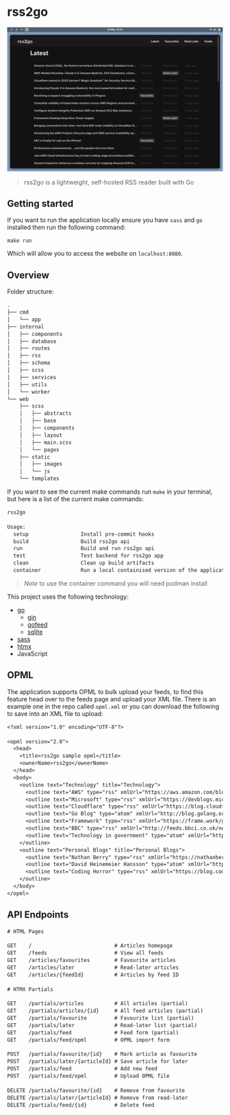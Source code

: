 # rss2go

![rss2go](./assets/rss2go.png)

> rss2go is a lightweight, self-hosted RSS reader built with Go

## Getting started

If you want to run the application locally ensure you have `sass` and `go`
installed then run the following command:

```
make run
```

Which will allow you to access the website on `localhost:8080`.

## Overview

Folder structure:

```txt
.
├── cmd
│   └── app
├── internal
│   ├── components
│   ├── database
│   ├── routes
│   ├── rss
│   ├── schema
│   ├── scss
│   ├── services
│   ├── utils
│   └── worker
└── web
    ├── scss
    │   ├── abstracts
    │   ├── base
    │   ├── components
    │   ├── layout
    │   ├── main.scss
    │   └── pages
    ├── static
    │   ├── images
    │   └── js
    └── templates
```

If you want to see the current make commands run `make` in your terminal, but
here is a list of the current make commands:

```txt
rss2go

Usage:
  setup                 Install pre-commit hooks
  build                 Build rss2go api
  run                   Build and run rss2go api
  test                  Test backend for rss2go app
  clean                 Clean up build artifacts
  container             Run a local containised version of the application
```

> *Note* to use the container command you will need podman install

This project uses the following technology:

- [go](https://go.dev/)
  - [gin](https://github.com/gin-gonic/gin)
  - [gofeed](https://github.com/mmcdole/gofeed)
  - [sqlite](https://pkg.go.dev/modernc.org/sqlite)
- [sass](https://sass-lang.com/)
- [htmx](https://htmx.org/)
- JavaScript

## OPML

The application supports OPML to bulk upload your feeds, to find this feature
head over to the feeds page and upload your XML file.
There is an example one in the repo called `opml.xml` or you can download
the following to save into an XML file to upload:

```txt
<?xml version="1.0" encoding="UTF-8"?>

<opml version="2.0">
  <head>
    <title>rss2go sample opml</title>
    <ownerName>rss2go</ownerName>
  </head>
  <body>
    <outline text="Technology" title="Technology">
      <outline text="AWS" type="rss" xmlUrl="https://aws.amazon.com/blogs/aws/feed/" />
      <outline text="Microsoft" type="rss" xmlUrl="https://devblogs.microsoft.com/landing" />
      <outline text="Cloudflare" type="rss" xmlUrl="https://blog.cloudflare.com/rss" />
      <outline text="Go Blog" type="atom" xmlUrl="http://blog.golang.org/feed.atom" />
      <outline text="Framework" type="rss" xmlUrl="https://frame.work/gb/en/blog.rss" />
      <outline text="BBC" type="rss" xmlUrl="http://feeds.bbci.co.uk/news/technology/rss.xml" />
      <outline text="Technology in government" type="atom" xmlUrl="https://technology.blog.gov.uk/feed/" />
    </outline>
    <outline text="Personal Blogs" title="Personal Blogs">
      <outline text="Nathan Berry" type="rss" xmlUrl="https://nathanberry.co.uk/feed.xml" />
      <outline text="David Heinemeier Hansson" type="atom" xmlUrl="https://world.hey.com/dhh/feed.atom" />
      <outline text="Coding Horror" type="rss" xmlUrl="https://blog.codinghorror.com/rss" />
    </outline>
  </body>
</opml>
```

## API Endpoints

```txt
# HTML Pages

GET    /                           # Articles homepage
GET    /feeds                      # View all feeds
GET    /articles/favourites        # Favourite articles
GET    /articles/later             # Read-later articles
GET    /articles/{feedId}          # Articles by feed ID

# HTMX Partials

GET    /partials/articles          # All articles (partial)
GET    /partials/articles/{id}     # All feed articles (partial)
GET    /partials/favourite         # Favourite list (partial)
GET    /partials/later             # Read-later list (partial)
GET    /partials/feed              # Feed form (partial)
GET    /partials/feed/opml         # OPML import form

POST   /partials/favourite/{id}    # Mark article as favourite
POST   /partials/later/{articleId} # Save article for later
POST   /partials/feed              # Add new feed
POST   /partials/feed/opml         # Upload OPML file

DELETE /partials/favourite/{id}    # Remove from favourite
DELETE /partials/later/{articleId} # Remove from read-later
DELETE /partials/feed/{id}         # Delete feed
```
